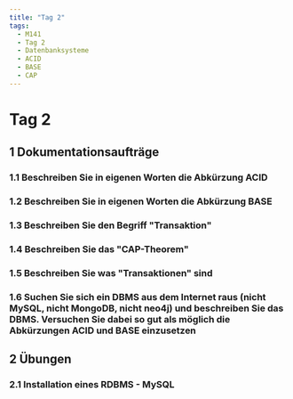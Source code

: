 ```yaml
---
title: "Tag 2"
tags:
  - M141
  - Tag 2
  - Datenbanksysteme
  - ACID
  - BASE
  - CAP
---
```


# Tag 2

## 1 Dokumentationsaufträge

### 1.1 Beschreiben Sie in eigenen Worten die Abkürzung ACID

### 1.2 Beschreiben Sie in eigenen Worten die Abkürzung BASE

### 1.3 Beschreiben Sie den Begriff "Transaktion"

### 1.4 Beschreiben Sie das "CAP-Theorem"

### 1.5 Beschreiben Sie was "Transaktionen" sind

### 1.6 Suchen Sie sich ein DBMS aus dem Internet raus (nicht MySQL, nicht MongoDB, nicht neo4j) und beschreiben Sie das DBMS. Versuchen Sie dabei so gut als möglich die Abkürzungen ACID und BASE einzusetzen

## 2 Übungen

### 2.1 Installation eines RDBMS - MySQL
